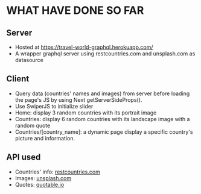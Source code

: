 # WHAT HAVE DONE SO FAR
## Server
- Hosted at https://travel-world-graphql.herokuapp.com/
- A wrapper graphql server using restcountries.com and unsplash.com as datasource
## Client
- Query data (countries' names and images) from server before loading the page's JS by using Next getServerSideProps(). 
- Use SwiperJS to initialize slider
- Home: display 3 random countries with its portrait image
- Countries: display 6 random countries with its landscape image with a random quote
- Countries/[country_name]: a dynamic page display a specific country's picture and information.
## API used
- Countries' info: [restcountries.com](https://restcountries.com/)
- Images: [unsplash.com](https://unsplash.com)
- Quotes: [quotable.io](https://github.com/lukePeavey/quotable)
